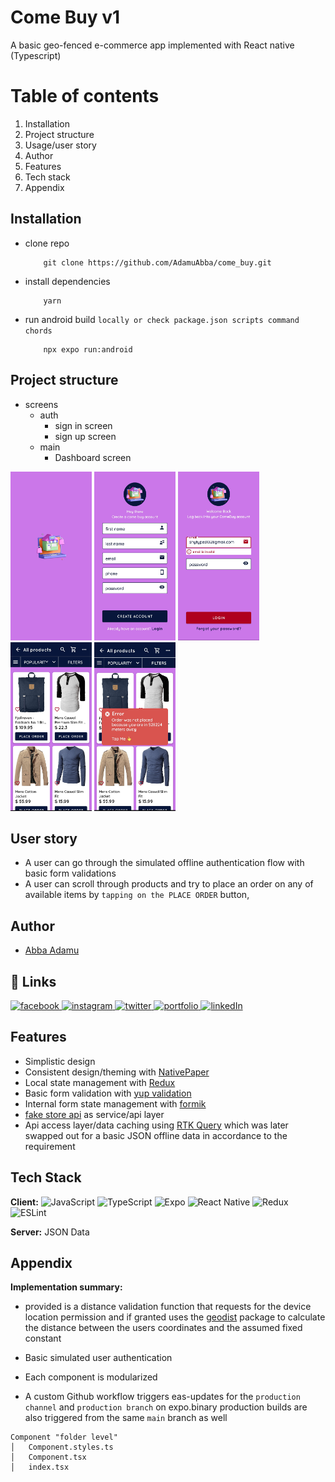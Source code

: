 # Come Buy v1

A basic geo-fenced e-commerce app implemented with React native (Typescript)

# Table of contents

1. Installation
2. Project structure
3. Usage/user story
4. Author
5. Features
6. Tech stack
7. Appendix

## Installation

- clone repo

  ```
      git clone https://github.com/AdamuAbba/come_buy.git
  ```

- install dependencies

  ```
      yarn
  ```

- run android build `locally or check package.json scripts command chords`

  ```
      npx expo run:android
  ```

## Project structure

- screens
  - auth
    - sign in screen
    - sign up screen
  - main
    - Dashboard screen

<img src="demo/splash_screen.jpg"  width="130" height="270"> <img src="demo/sign_up_screen.jpg"  width="130" height="270"> <img src="demo/sign_in_screen.jpg"  width="130" height="270"> <img src="demo/dashboard_screen.jpg"  width="130" height="270"> <img src="demo/dashboard_error_screen.jpg"  width="130" height="270">

## User story

- A user can go through the simulated offline authentication flow with basic form validations
- A user can scroll through products and try to place an order on any of available items by `tapping on the PLACE ORDER` button,

## Author

- [Abba Adamu](https://github.com/AdamuAbba)

## 🔗 Links

<a href="https://www.facebook.com/izshytypes" target="_blank">
<img src="https://img.shields.io/badge/Facebook-1877F2?style=for-the-badge&logo=facebook&logoColor=white" alt="facebook" />
</a>
<a href="https://www.instagram.com/shytypes1028/" target="_blank">
<img src="https://img.shields.io/badge/Instagram-E4405F?style=for-the-badge&logo=instagram&logoColor=white" alt="instagram" />
</a>
<a href="https://twitter.com/shytypes1028">
<img alt="twitter" src="https://img.shields.io/badge/twitter-1DA1F2?style=for-the-badge&logo=twitter&logoColor=white" alt="twitter" />
</a>
<a href="https://www.linkedin.com/in/abba-adamu"  target="_blank">
<img alt="portfolio" src="https://img.shields.io/badge/my_portfolio-000?style=for-the-badge&logo=ko-fi&logoColor=white" />
</a>
<a href="https://www.linkedin.com/in/abba-adamu">
<img alt="linkedIn" src="https://img.shields.io/badge/linkedin-0A66C2?style=for-the-badge&logo=linkedin&logoColor=white" />
</a>

## Features

- Simplistic design
- Consistent design/theming with [NativePaper]("https://reactnativepaper.com")
- Local state management with [Redux](https://redux-toolkit.js.org/)
- Basic form validation with [yup validation](https://github.com/jquense/yup)
- Internal form state management with [formik](https://formik.org/)
- [fake store api](https://fakestoreapi.com/) as service/api layer
- Api access layer/data caching using [RTK Query](https://redux-toolkit.js.org/tutorials/rtk-query) which was later swapped out for a basic JSON offline data in accordance to the requirement

## Tech Stack

**Client:** ![JavaScript](https://img.shields.io/badge/javascript-%23323330.svg?style=for-the-badge&logo=javascript&logoColor=%23F7DF1E)
![TypeScript](https://img.shields.io/badge/typescript-%23007ACC.svg?style=for-the-badge&logo=typescript&logoColor=white)
![Expo](https://img.shields.io/badge/expo-1C1E24?style=for-the-badge&logo=expo&logoColor=#D04A37)
![React Native](https://img.shields.io/badge/react_native-%2320232a.svg?style=for-the-badge&logo=react&logoColor=%2361DAFB)
![Redux](https://img.shields.io/badge/redux-%23593d88.svg?style=for-the-badge&logo=redux&logoColor=white)
![ESLint](https://img.shields.io/badge/ESLint-4B3263?style=for-the-badge&logo=eslint&logoColor=white)

**Server:** JSON Data

## Appendix

**Implementation summary:**

- provided is a distance validation function that requests for the device location permission and if granted uses the [geodist](https://www.npmjs.com/package/geodist) package to calculate the distance between the users coordinates and the assumed fixed constant

- Basic simulated user authentication
- Each component is modularized
- A custom Github workflow triggers eas-updates for the `production channel` and `production branch` on expo.binary production builds are also triggered from the same `main` branch as well

```
Component "folder level"
│   Component.styles.ts
│   Component.tsx
│   index.tsx

```
